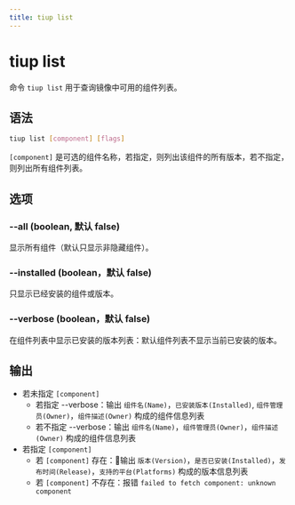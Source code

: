```yaml
---
title: tiup list
---
```


# tiup list

命令 `tiup list` 用于查询镜像中可用的组件列表。

## 语法

```sh
tiup list [component] [flags]
```

`[component]` 是可选的组件名称，若指定，则列出该组件的所有版本，若不指定，则列出所有组件列表。

## 选项

### --all (boolean, 默认 false)

显示所有组件（默认只显示非隐藏组件）。

### --installed (boolean，默认 false)

只显示已经安装的组件或版本。

### --verbose (boolean，默认 false)

在组件列表中显示已安装的版本列表：默认组件列表不显示当前已安装的版本。

## 输出

- 若未指定 `[component]`
    - 若指定 --verbose：输出 `组件名(Name)`，`已安装版本(Installed)`, `组件管理员(Owner)`，`组件描述(Owner)` 构成的组件信息列表
    - 若不指定 --verbose：输出 `组件名(Name)`，`组件管理员(Owner)`，`组件描述(Owner)` 构成的组件信息列表
- 若指定 `[component]`
    - 若 `[component]` 存在：输出 `版本(Version)`，`是否已安装(Installed)`，`发布时间(Release)`，`支持的平台(Platforms)` 构成的版本信息列表
    - 若 `[component]` 不存在：报错 `failed to fetch component: unknown component`
